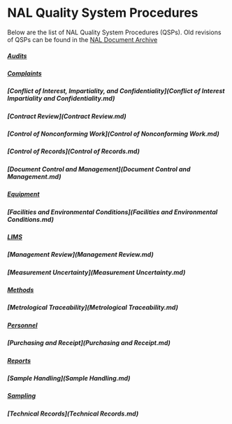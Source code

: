 # NAL Quality System Procedures

Below are the list of NAL Quality System Procedures (QSPs). Old revisions of QSPs can be found in the [NAL Document Archive](../archive/index.md)

##### [Audits](Audits.md)
##### [Complaints](Complaints.md)
##### [Conflict of Interest, Impartiality, and Confidentiality](Conflict of Interest Impartiality and Confidentiality.md)
##### [Contract Review](Contract Review.md)
##### [Control of Nonconforming Work](Control of Nonconforming Work.md)
##### [Control of Records](Control of Records.md)
##### [Document Control and Management](Document Control and Management.md)
##### [Equipment](Equipment.md)
##### [Facilities and Environmental Conditions](Facilities and Environmental Conditions.md)
##### [LIMS](LIMS.md)
##### [Management Review](Management Review.md)
##### [Measurement Uncertainty](Measurement Uncertainty.md)
##### [Methods](Methods.md)
##### [Metrological Traceability](Metrological Traceability.md)
##### [Personnel](Personnel.md)
##### [Purchasing and Receipt](Purchasing and Receipt.md)
##### [Reports](Reports.md)
##### [Sample Handling](Sample Handling.md)
##### [Sampling](Sampling.md)
##### [Technical Records](Technical Records.md)
